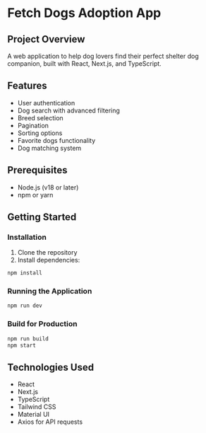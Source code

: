 # Fetch Dogs Adoption App

## Project Overview
A web application to help dog lovers find their perfect shelter dog companion, built with React, Next.js, and TypeScript.

## Features
- User authentication
- Dog search with advanced filtering
- Breed selection
- Pagination
- Sorting options
- Favorite dogs functionality
- Dog matching system

## Prerequisites
- Node.js (v18 or later)
- npm or yarn

## Getting Started

### Installation
1. Clone the repository
2. Install dependencies:
```bash
npm install
```

### Running the Application
```bash
npm run dev
```

### Build for Production
```bash
npm run build
npm start
```

## Technologies Used
- React
- Next.js
- TypeScript
- Tailwind CSS
- Material UI
- Axios for API requests